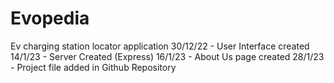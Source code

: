 # Evopedia
Ev charging station locator application
30/12/22 - User Interface created 
14/1/23 - Server Created (Express)
16/1/23 - About Us page created
28/1/23 - Project file added in Github Repository

